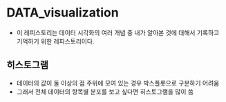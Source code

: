 # DATA_visualization
- 이 레피스토리는 데이터 시각화의 여러 개념 중 내가 알아본 것에 대해서 기록하고 기억하기 위한 레피스토리이다.

## 히스토그램
- 데이터의 값이 둘 이상의 점 주위에 모여 있는 경우 박스플롯으로 구분하기 어려움
- 그래서 전체 데이터의 항목별 분포를 보고 싶다면 히스토그램을 많이 씀
